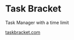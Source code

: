 Task Bracket
==========

Task Manager with a time limit

[taskbracket.com](http://www.taskbracket.com)
